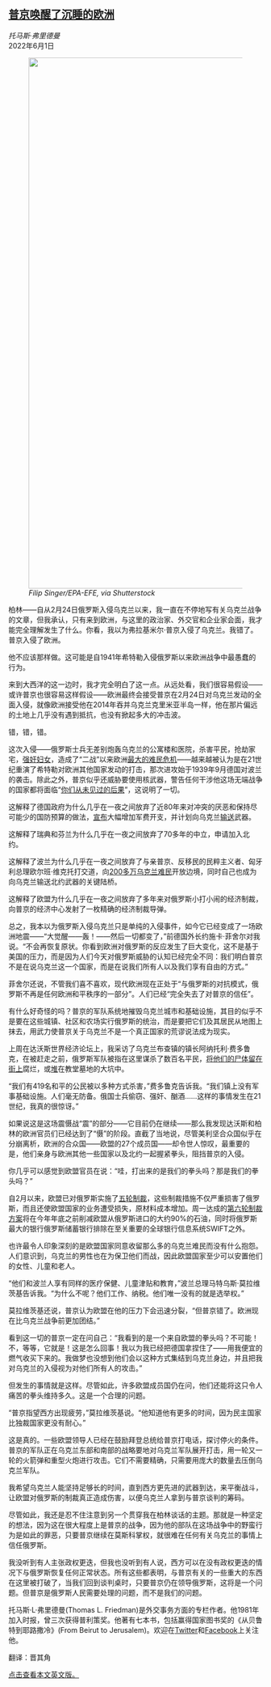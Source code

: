 <!--1654070821000-->
[普京唤醒了沉睡的欧洲](https://cn.nytimes.com/opinion/20220601/putin-europe-ukraine/)
------

<address>托马斯·弗里德曼</address><time pudate="2022-06-01 03:41:37" datetime="2022-06-01 03:41:37">2022年6月1日</time><figure><img src="https://images.weserv.nl/?url=static01.nyt.com/images/2022/06/01/opinion/31friedman/31friedman-master1050.jpg" width="1050" height="1050"><figcaption> <cite>Filip Singer/EPA-EFE, via Shutterstock</cite></figcaption></figure><section><p>柏林——自从2月24日俄罗斯入侵乌克兰以来，我一直在不停地写有关乌克兰战争的文章，但我承认，只有来到欧洲，与这里的政治家、外交官和企业家会面，我才能完全理解发生了什么。你看，我以为弗拉基米尔·普京入侵了乌克兰。我错了。普京入侵了欧洲。</p><p>他不应该那样做。这可能是自1941年希特勒入侵俄罗斯以来欧洲战争中最愚蠢的行为。</p><p>来到大西洋的这一边时，我才完全明白了这一点。从远处看，我们很容易假设——或许普京也很容易这样假设——欧洲最终会接受普京在2月24日对乌克兰发动的全面入侵，就像欧洲接受他在2014年吞并乌克兰克里米亚半岛一样，他在那片偏远的土地上几乎没有遇到抵抗，也没有掀起多大的冲击波。</p><p>错，错，错。</p><p>这次入侵——俄罗斯士兵无差别炮轰乌克兰的公寓楼和医院，杀害平民，抢劫家宅，<a rel="noopener noreferrer" target="_blank" href="https://www.npr.org/2022/04/30/1093339262/ukraine-russia-rape-war-crimes">强奸妇女</a>，造成了“二战”以来欧洲<a rel="noopener noreferrer" target="_blank" href="https://www.atlanticcouncil.org/blogs/ukrainealert/un-ukraine-refugee-crisis-is-europes-biggest-since-wwii/">最大的难民危机</a>——越来越被认为是在21世纪重演了希特勒对欧洲其他国家发动的打击，那次进攻始于1939年9月德国对波兰的袭击。除此之外，普京似乎还威胁要使用核武器，警告任何干涉他这场无端战争的国家都将面临“<a rel="noopener noreferrer" target="_blank" href="https://www.pbs.org/newshour/world/russia-launches-attacks-ukraine-as-putin-warns-countries-who-interfere-consequences-you-have-never-seen">你们从未见过的后果</a>”，这说明了一切。</p><p>这解释了德国政府为什么几乎在一夜之间放弃了近80年来对冲突的厌恶和保持尽可能少的国防预算的做法，<a rel="noopener noreferrer" target="_blank" href="https://www.politico.eu/article/germany-government-opposition-agree-100bn-defense-spending-bill/">宣布</a>大幅增加军费开支，并计划向乌克兰<a rel="noopener noreferrer" target="_blank" href="https://www.dw.com/en/what-weapons-germany-is-sending-to-ukraine/a-61749584">输送</a>武器。</p><p>这解释了瑞典和芬兰为什么几乎在一夜之间放弃了70多年的中立，申请加入北约。</p><p>这解释了波兰为什么几乎在一夜之间放弃了与亲普京、反移民的民粹主义者、匈牙利总理欧尔班·维克托打交道，向<a rel="noopener noreferrer" target="_blank" href="https://www.rescue.org/press-release/poland-welcomes-over-2-million-refugees-ukraine-irc-assessment-finds-people-need-work#:~:text=Brussels%2C%20Belgium%2C%20April%205%2C,hosting%20almost%202.5%20million%20people.">200多万乌克兰难民</a>开放边境，同时自己也成为向乌克兰输送北约武器的关键陆桥。</p><p>这解释了欧盟为什么几乎在一夜之间放弃了多年来对俄罗斯小打小闹的经济制裁，向普京的经济中心发射了一枚精确的经济制裁导弹。</p><p>总之，我本以为俄罗斯入侵乌克兰只是单纯的入侵事件，如今它已经变成了一场欧洲地震——“大觉醒——轰！——然后一切都变了，”前德国外长约施卡·菲舍尔对我说。“不会再恢复原状。你看到欧洲对俄罗斯的反应发生了巨大变化，这不是基于美国的压力，而是因为人们今天对俄罗斯威胁的认知已经完全不同：我们明白普京不是在说乌克兰这一个国家，而是在说我们所有人以及我们享有自由的方式。”</p><p>菲舍尔还说，不管我们喜不喜欢，现代欧洲现在正处于“与俄罗斯的对抗模式，俄罗斯不再是任何欧洲和平秩序的一部分”。人们已经“完全失去了对普京的信任”。</p><p>有什么好奇怪的吗？普京的军队系统地摧毁乌克兰城市和基础设施，其目的似乎不是要在这些城镇、社区和农场实行俄罗斯的统治，而是要把它们及其居民从地图上抹去，用武力使普京关于乌克兰不是一个真正国家的荒谬说法成为现实。</p><p>上周在达沃斯世界经济论坛上，我采访了乌克兰布查镇的镇长阿纳托利·费多鲁克，在被赶走之前，俄罗斯军队被指在这里谋杀了数百名平民，<a rel="noopener noreferrer" target="_blank" href="https://www.washingtonpost.com/world/2022/04/02/bucha-bodies-russia-retreat-kyiv/">将他们的尸体留在街上</a>腐烂，或<a rel="noopener noreferrer" target="_blank" href="https://time.com/6166681/bucha-massacre-ukraine-dispatch/">堆</a>在教堂墓地的大坑中。</p><p>“我们有419名和平的公民被以多种方式杀害，”费多鲁克告诉我。“我们镇上没有军事基础设施。人们毫无防备。俄国士兵偷窃、强奸、酗酒……这样的事情发生在21世纪，我真的很惊讶。”</p><p>如果说这是这场震慑战“震”的部分——它目前仍在继续——那么我发现达沃斯和柏林的欧洲官员们已经达到了“慑”的阶段。直截了当地说，尽管美利坚合众国似乎在分崩离析，欧洲的合众国——欧盟的27个成员国——却令世人惊叹，最重要的是，他们亲身与欧洲其他一些国家以及北约一起握紧拳头，阻挡普京的入侵。</p><p>你几乎可以感觉到欧盟官员在说：“哇，打出来的是我们的拳头吗？那是我们的拳头吗？”</p><p>自2月以来，欧盟已对俄罗斯实施了<a rel="noopener noreferrer" target="_blank" href="https://www.consilium.europa.eu/en/policies/sanctions/restrictive-measures-against-russia-over-ukraine/sanctions-against-russia-explained/">五轮制裁</a>，这些制裁措施不仅严重损害了俄罗斯，而且还使欧盟国家的业务遭受损失，原材料成本增加。周一达成的<a rel="noopener noreferrer" target="_blank" href="https://www.reuters.com/world/europe/eu-pledge-support-ukraine-not-ready-with-new-russia-sanctions-2022-05-30/">第六轮制裁方案</a>将在今年年底之前削减欧盟从俄罗斯进口的大约90%的石油，同时将俄罗斯最大的银行俄罗斯储蓄银行排除在至关重要的全球银行信息系统SWIFT之外。</p><p>也许最令人印象深刻的是欧盟国家同意收留那么多的乌克兰难民而没有什么抱怨。人们意识到，乌克兰的男性也在为保卫他们而战，因此欧盟国家至少可以安置他们的女性、儿童和老人。</p><p>“他们和波兰人享有同样的医疗保健、儿童津贴和教育，”波兰总理马特乌斯·莫拉维茨基告诉我。“为什么不呢？他们工作、纳税。他们唯一没有的就是选举权。”</p><p>莫拉维茨基还说，普京认为欧盟在他的压力下会迅速分裂，“但普京错了。欧洲现在比乌克兰战争前更加团结。”</p><p>看到这一切的普京一定在问自己：“我看到的是一个来自欧盟的拳头吗？不可能！不，等等，它就是！这是怎么回事！我以为我已经把德国拿捏住了——用我便宜的燃气收买下来的。我做梦也没想到他们会以这种方式集结到乌克兰身边，并且把我对乌克兰的入侵视为对他们所有人的攻击。”</p><p>但发生的事情就是这样。尽管如此，许多欧盟成员国仍在问，他们还能将这只令人痛苦的拳头维持多久。这是一个合理的问题。</p><p>“普京指望西方出现疲劳，”莫拉维茨基说。“他知道他有更多的时间，因为民主国家比独裁国家更没有耐心。”</p><p>这是真的。一些欧盟领导人已经在鼓励拜登总统给普京打电话，探讨停火的条件。普京的军队正在乌克兰东部和南部的战略要地对乌克兰军队展开打击，用一轮又一轮的火箭弹和重型火炮进行攻击。它们不需要精确，只需要用庞大的数量去压倒乌克兰军队。</p><p>我希望乌克兰人能坚持足够长的时间，直到西方更先进的武器到达，来平衡战斗，让欧盟对俄罗斯的制裁真正造成伤害，以便乌克兰人拿到与普京谈判的筹码。</p><p>尽管如此，我还是忍不住注意到另一个贯穿我在柏林谈话的主题。那就是一种坚定的想法，因为这在很大程度上是普京的战争，因为他的部队在这场战争中的野蛮行为是如此的罪恶，只要普京继续在莫斯科掌权，就很难在任何有关乌克兰的事情上信任俄罗斯。</p><p>我没听到有人主张政权更迭，但我也没听到有人说，西方可以在没有政权更迭的情况下与俄罗斯恢复任何正常状态。所有这些都表明，与普京有关的一些重大的东西在这里被打破了，当我们回到谈判桌时，只要普京仍在领导俄罗斯，这将是一个问题。但普京是俄罗斯人民需要处理的问题，而不是我们的问题。</p></section><footer><p>托马斯·L·弗里德曼(Thomas L. Friedman)是外交事务方面的专栏作者。他1981年加入时报，曾三次获得普利策奖。他著有七本书，包括赢得国家图书奖的《从贝鲁特到耶路撒冷》(From Beirut to Jerusalem)。欢迎在<a rel="nofollow" target="_blank" href="https://twitter.com/tomfriedman">Twitter</a>和<a rel="nofollow" target="_blank" href="https://www.facebook.com/thomaslfriedman">Facebook</a>上关注他。</p><p>翻译：晋其角</p><p><a rel="nofollow" target="_blank" href="https://www.nytimes.com/2022/05/31/opinion/putin-europe-ukraine.html">点击查看本文英文版。</a></p></footer>
